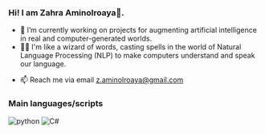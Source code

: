 ### Hi! I am Zahra Aminolroaya👋. 


- 🔭 I’m currently working on projects for augmenting artificial intelligence in real and computer-generated worlds.
- 🔮✨ I'm like a wizard of words, casting spells in the world of Natural Language Processing (NLP) to make computers understand and speak our language.
<!-- - 🤔 You might see some of my public repos here, but the majority should remain private.-->
- 📫 Reach me via email z.aminolroaya@gmail.com

### Main languages/scripts

![python](https://img.shields.io/badge/Python-3776AB?style=for-the-badge&logo=python&logoColor=white)
![C#](https://img.shields.io/badge/c%23-%23239120.svg?style=for-the-badge&logo=c-sharp&logoColor=white)


